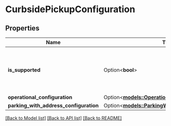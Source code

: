 # CurbsidePickupConfiguration

## Properties

Name | Type | Description | Notes
------------ | ------------- | ------------- | -------------
**is_supported** | Option<**bool**> | When true, curbside pickup is supported by the supply source. | [optional]
**operational_configuration** | Option<[**models::OperationalConfiguration**](OperationalConfiguration.md)> |  | [optional]
**parking_with_address_configuration** | Option<[**models::ParkingWithAddressConfiguration**](ParkingWithAddressConfiguration.md)> |  | [optional]

[[Back to Model list]](../README.md#documentation-for-models) [[Back to API list]](../README.md#documentation-for-api-endpoints) [[Back to README]](../README.md)


